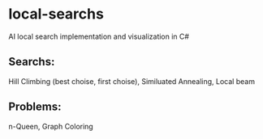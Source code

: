 # local-searchs
AI local search implementation and visualization in C#


## Searchs:
Hill Climbing (best choise, first choise), Similuated Annealing, Local beam   

## Problems:  
n-Queen, Graph Coloring  
